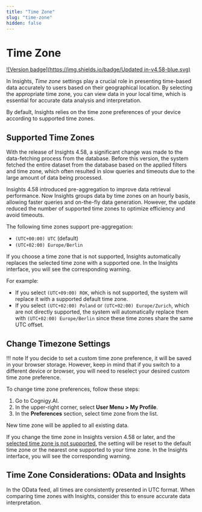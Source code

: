 ```yaml
---
title: "Time Zone" 
slug: "time-zone" 
hidden: false 
---
```


# Time Zone

[![Version badge](https://img.shields.io/badge/Updated in-v4.58-blue.svg)](../release-notes/4.58.md)

In Insights, _Time zone_ settings play a crucial role in presenting time-based data accurately to users based on their geographical location. 
By selecting the appropriate time zone, you can view data in your local time, which is essential for accurate data analysis and interpretation.

By default, Insights relies on the time zone preferences of your device according to supported time zones.

## Supported Time Zones

With the release of Insights 4.58, a significant change was made to the data-fetching process from the database.
Before this version, the system fetched the entire dataset from the database based on the applied filters and time zone,
which often resulted in slow queries and timeouts due to the large amount of data being processed.

Insights 4.58 introduced pre-aggregation to improve data retrieval performance. Now Insights groups data by time zones on an hourly basis, allowing faster queries and on-the-fly data generation. However, the update reduced the number of supported time zones to optimize efficiency and avoid timeouts.

The following time zones support pre-aggregation:

- `(UTC+00:00) UTC` (default)
- `(UTC+02:00) Europe/Berlin`

If you choose a time zone that is not supported,
Insights automatically replaces the selected time zone with a supported one.
In the Insights interface, you will see the corresponding warning.

For example:

- If you select `(UTC+09:00) ROK`, which is not supported, the system will replace it with a supported default time zone.
- If you select `(UTC+02:00) Poland` or `(UTC+02:00) Europe/Zurich`, which are not directly supported, the system will automatically replace them with `(UTC+02:00) Europe/Berlin` since these time zones share the same UTC offset.

## Change Timezone Settings

!!! note
    If you decide to set a custom time zone preference, it will be saved in your browser storage. 
    However, keep in mind that if you switch to a different device or browser, you will need to reselect your desired custom time zone preference.

To change time zone preferences, follow these steps:

1. Go to Cognigy.AI.
2. In the upper-right corner, select **User Menu > My Profile**.
3. In the **Preferences** section, select time zone from the list.

New time zone will be applied to all existing data.

If you change the time zone in Insights version 4.58 or later,
and the [selected time zone is not supported](#supported-time-zones),
the setting will be reset to the default time zone or the nearest one supported to your time zone.
In the Insights interface, you will see the corresponding warning.

## Time Zone Considerations: OData and Insights

In the OData feed, all times are consistently presented in UTC format.
When comparing time zones with Insights, consider this to ensure accurate data interpretation.